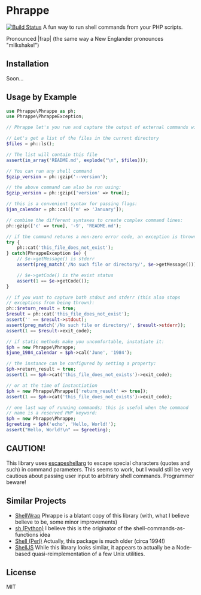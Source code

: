 # Phrappe
[![Build Status](https://travis-ci.org/nstory/phrappe.svg)](https://travis-ci.org/nstory/phrappe)
A fun way to run shell commands from your PHP scripts.

Pronounced |frap| (the same way a New Englander pronounces "milkshake!")

## Installation
Soon...

## Usage by Example
```php
use Phrappe\Phrappe as ph;
use Phrappe\PhrappeException;

// Phrappe let's you run and capture the output of external commands with ease

// Let's get a list of the files in the current directory
$files = ph::ls();

// The list will contain this file
assert(in_array('README.md', explode("\n", $files)));

// You can run any shell command
$gzip_version = ph::gzip('--version');

// the above command can also be run using:
$gzip_version = ph::gzip(['version' => true]);

// this is a convenient syntax for passing flags:
$jan_calendar = ph::cal(['m' => 'January']);

// combine the different syntaxes to create complex command lines:
ph::gzip(['c' => true], '-9', 'README.md');

// if the command returns a non-zero error code, an exception is thrown
try {
    ph::cat('this_file_does_not_exist');
} catch(PhrappeException $e) {
    // $e->getMessage() is stderr
    assert(preg_match('/No such file or directory/', $e->getMessage()));

    // $e->getCode() is the exist status
    assert(1 == $e->getCode());
}

// if you want to capture both stdout and stderr (this also stops
// exceptions from being thrown):
ph::$return_result = true;
$result = ph::cat('this_file_does_not_exist');
assert('' == $result->stdout);
assert(preg_match('/No such file or directory/', $result->stderr));
assert(1 == $result->exit_code);

// if static methods make you uncomfortable, instatiate it:
$ph = new Phrappe\Phrappe;
$june_1984_calendar = $ph->cal('June', '1984');

// the instance can be configured by setting a property:
$ph->return_result = true;
assert(1 == $ph->cat('this_file_does_not_exists')->exit_code);

// or at the time of instantiation
$ph = new Phrappe\Phrappe(['return_result' => true]);
assert(1 == $ph->cat('this_file_does_not_exists')->exit_code);

// one last way of running commands; this is useful when the command
// name is a reserved PHP keyword:
$ph = new Phrappe\Phrappe;
$greeting = $ph('echo', 'Hello, World!');
assert("Hello, World!\n" == $greeting);
```

## CAUTION!
This library uses [escapeshellarg](http://php.net/manual/en/function.escapeshellarg.php) to escape special characters (quotes and such) in command parameters. This seems to work, but I would still be very cautious about passing user input to arbitrary shell commands. Programmer beware!

## Similar Projects

* [ShellWrap](https://github.com/MrRio/shellwrap) Phrappe is a blatant copy of this library (with, what I believe believe to be, some minor improvements)
* [sh (Python)](https://pypi.python.org/pypi/sh) I believe this is the originator of the shell-commands-as-functions idea
* [Shell (Perl)](http://search.cpan.org/~ferreira/Shell-0.72/Shell.pm) Actually, this package is much older (circa 1994!)
* [ShellJS](http://documentup.com/arturadib/shelljs) While this library looks similar, it appears to actually be a Node-based quasi-reimplementation of a few Unix utilities.

## License
MIT
